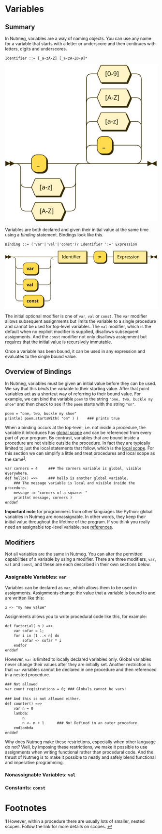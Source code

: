# Variables

## Summary

In Nutmeg, variables are a way of naming objects. You can use any name for
a variable that starts with a letter or underscore and then continues with 
letters, digits and underscores.
```
Identifier ::= [_a-zA-Z] [_a-zA-Z0-9]*
```
![Railroad diagram for EBNF grammar](Identifier-railroad.svg)

Variables are both declared and given their initial value at the same time 
using a _binding_ statement. Bindings look like this.
```
Binding ::= ('var'|'val'|'const')? Identifier ':=' Expression
```
![Railroad diagram for EBNF grammar](Binding-railroad.svg)

The initial optional modifier is one of `var`, `val` or `const`. The `var` 
modifier allows subsequent assignments but limits the variable to a single 
procedure and cannot be used for top-level variables. The `val` modifier,
which is the default when no explicit modifier is supplied, disallows
subsequent assignments. And the `const` modifier not only disallows 
assignment but requires that the initial value is recursively immutable.

Once a variable has been bound, it can be used in any expression and
evaluates to the single bound value. 

## Overview of Bindings

In Nutmeg, variables must be given an initial value before they can be
used. We say that this _binds_ the variable to their starting value. After
that point variables act as a shortcut way of referring to their bound
value. For example, we can bind the variable `poem` to the string `"one, two, buckle my shoe"` and then check to see if the `poem` starts with the string `"on"`.
```
poem = "one, two, buckle my shoe"
println( poem.startsWith( "on" ) )    ### prints true
```

When a binding occurs at the top-level, i.e. not inside a procedure, the 
variable it introduces has
[global scope](scopes) and can be referenced from every part of your program. 
By contrast, variables that are bound inside a procedure are not visible 
outside the procedure. In fact they are typically limited to just the 
local statements that follow, which is the [local scope](scopes). For 
this section we can simplify a little and 
treat procedures and local scope as the same<sup id="a1">[1](#f1)</sup>. 
```
var corners = 4     ### The corners variable is global, visible everywhere.
def hello() =>>     ### hello is another global variable.
    ### The message variable is local and visible inside the procedure.
    message := "corners of a square: "   
    println( message, corners )
enddef
```

**Important note** for programmers from other languages like Python: global
variables in Nutmeg are nonassignable. In other words, they keep their initial
value throughout the lifetime of the program. If you think you really need an
assignable top-level variable, see [references](references).

## Modifiers

Not all variables are the same in Nutmeg. You can alter the permitted
capabilities of a variable by using a modifier. There are three modifiers, `var`, `val` and `const`, and these are each described in their own sections below.

### Assignable Variables: `var`

Variables can be declared as `var`, which allows them to be used in assignments. Assignments change the value that a variable is bound to and are written like this:
```
x <- "my new value"
```
Assignments allows you to write procedural code like this, for example:
```
def factorial( n ) =>>
    var sofar = 1;
    for i in [1 ..< n] do
        sofar <- sofar * i
    endfor
enddef
```
However, `var` is limited to locally declared variables only. Global variables never change their values after they are initially set. Another restriction is that `var` variables cannot be declared in one procedure and then referenced in a nested procedure.
```
### Not allowed
var count_registrations = 0; ### Globals cannot be vars!

### And this is not allowed either.
def counter() =>>
    var n = 0
    lambda:
        n               
        n <- n + 1      ### No! Defined in an outer procedure.
    endlambda
enddef
```
Why does Nutmeg make these restrictions, especially when other language do not? Well, by imposing these restrictions, we make it possible to use assignments when writing functional rather than procedural code. And the thrust of Nutmeg is to make it possible to neatly and safely blend functional and imperative programming.

### Nonassignable Variables: `val`

### Constants: `const`


# Footnotes
<b id="f1">1</b> However, within a procedure 
there are usually lots of smaller, nested scopes. Follow the link for more 
details on scopes. [↩](#a1)